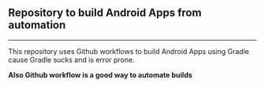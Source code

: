 ## Repository to build Android Apps from automation 
<hr>
This repository uses Github workflows to build Android Apps using Gradle cause Gradle sucks and is error prone.

**Also Github workflow is a good way to automate builds**